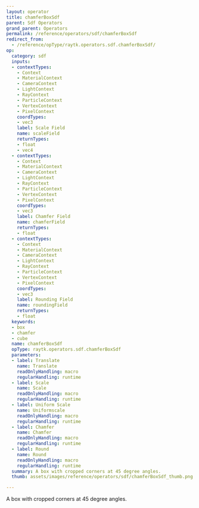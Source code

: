 ```yaml
---
layout: operator
title: chamferBoxSdf
parent: Sdf Operators
grand_parent: Operators
permalink: /reference/operators/sdf/chamferBoxSdf
redirect_from:
  - /reference/opType/raytk.operators.sdf.chamferBoxSdf/
op:
  category: sdf
  inputs:
  - contextTypes:
    - Context
    - MaterialContext
    - CameraContext
    - LightContext
    - RayContext
    - ParticleContext
    - VertexContext
    - PixelContext
    coordTypes:
    - vec3
    label: Scale Field
    name: scaleField
    returnTypes:
    - float
    - vec4
  - contextTypes:
    - Context
    - MaterialContext
    - CameraContext
    - LightContext
    - RayContext
    - ParticleContext
    - VertexContext
    - PixelContext
    coordTypes:
    - vec3
    label: Chamfer Field
    name: chamferField
    returnTypes:
    - float
  - contextTypes:
    - Context
    - MaterialContext
    - CameraContext
    - LightContext
    - RayContext
    - ParticleContext
    - VertexContext
    - PixelContext
    coordTypes:
    - vec3
    label: Rounding Field
    name: roundingField
    returnTypes:
    - float
  keywords:
  - box
  - chamfer
  - cube
  name: chamferBoxSdf
  opType: raytk.operators.sdf.chamferBoxSdf
  parameters:
  - label: Translate
    name: Translate
    readOnlyHandling: macro
    regularHandling: runtime
  - label: Scale
    name: Scale
    readOnlyHandling: macro
    regularHandling: runtime
  - label: Uniform Scale
    name: Uniformscale
    readOnlyHandling: macro
    regularHandling: runtime
  - label: Chamfer
    name: Chamfer
    readOnlyHandling: macro
    regularHandling: runtime
  - label: Round
    name: Round
    readOnlyHandling: macro
    regularHandling: runtime
  summary: A box with cropped corners at 45 degree angles.
  thumb: assets/images/reference/operators/sdf/chamferBoxSdf_thumb.png

---
```



A box with cropped corners at 45 degree angles.